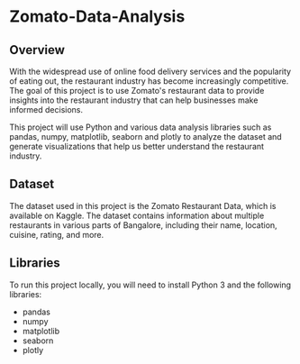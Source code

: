 # Zomato-Data-Analysis
## Overview
With the widespread use of online food delivery services and the popularity of eating out, the restaurant industry has become increasingly competitive. The goal of this project is to use Zomato's restaurant data to provide insights into the restaurant industry that can help businesses make informed decisions.

This project will use Python and various data analysis libraries such as pandas, numpy, matplotlib, seaborn and plotly to analyze the dataset and generate visualizations that help us better understand the restaurant industry.

## Dataset
The dataset used in this project is the Zomato Restaurant Data, which is available on Kaggle. The dataset contains information about multiple restaurants in various parts of Bangalore, including their name, location, cuisine, rating, and more.

## Libraries
To run this project locally, you will need to install Python 3 and the following libraries:
<ul>
    <li>pandas</li>
    <li>numpy</li>
    <li>matplotlib</li>
    <li>seaborn</li>
    <li>plotly</li>
</ul>

